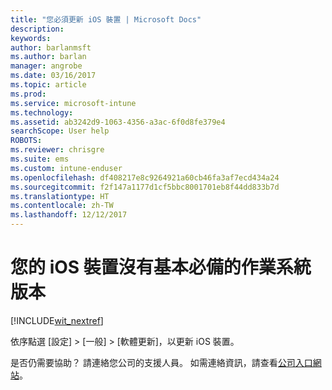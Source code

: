 ```yaml
---
title: "您必須更新 iOS 裝置 | Microsoft Docs"
description: 
keywords: 
author: barlanmsft
ms.author: barlan
manager: angrobe
ms.date: 03/16/2017
ms.topic: article
ms.prod: 
ms.service: microsoft-intune
ms.technology: 
ms.assetid: ab3242d9-1063-4356-a3ac-6f0d8fe379e4
searchScope: User help
ROBOTS: 
ms.reviewer: chrisgre
ms.suite: ems
ms.custom: intune-enduser
ms.openlocfilehash: df408217e8c9264921a60cb46fa3af7ecd434a24
ms.sourcegitcommit: f2f147a1177d1cf5bbc8001701eb8f44dd833b7d
ms.translationtype: HT
ms.contentlocale: zh-TW
ms.lasthandoff: 12/12/2017
---
```

# <a name="your-ios-device-doesnt-have-the-required-minimum-operating-system-version"></a>您的 iOS 裝置沒有基本必備的作業系統版本

[!INCLUDE[wit_nextref](includes/end-user-os-update-guidance.md)]

依序點選 [設定] > [一般] > [軟體更新]，以更新 iOS 裝置。

是否仍需要協助？ 請連絡您公司的支援人員。 如需連絡資訊，請查看[公司入口網站](https://portal.manage.microsoft.com#HelpDeskDialog)。
